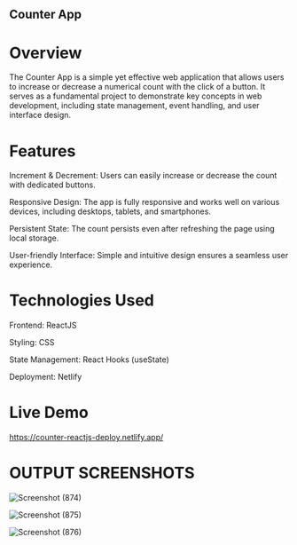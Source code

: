 ## Counter App

# Overview

  The Counter App is a simple yet effective web application that allows users to increase or decrease a numerical count with the click of a button. It serves as a fundamental project to demonstrate key concepts in web development, including state management, event handling, and user interface design.

# Features

  Increment & Decrement: Users can easily increase or decrease the count with dedicated buttons.
  
  Responsive Design: The app is fully responsive and works well on various devices, including desktops, tablets, and smartphones.
  
  Persistent State: The count persists even after refreshing the page using local storage.
  
  User-friendly Interface: Simple and intuitive design ensures a seamless user experience.
  
# Technologies Used

  Frontend: ReactJS
  
  Styling: CSS  
  
  State Management: React Hooks (useState)
  
  Deployment: Netlify
 

# Live Demo

https://counter-reactjs-deploy.netlify.app/

# OUTPUT SCREENSHOTS

![Screenshot (874)](https://github.com/user-attachments/assets/35efc3b0-523c-4512-bd4d-5315dd3d8f44)


![Screenshot (875)](https://github.com/user-attachments/assets/8b718e93-94e6-4799-8c89-e2a7bade79e7)


![Screenshot (876)](https://github.com/user-attachments/assets/974079fe-4fd3-406c-a5de-b32099443279)



